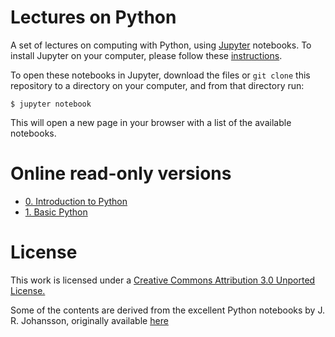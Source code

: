 # Lectures on Python

A set of lectures on computing with Python, using [Jupyter](https://jupyter.org) notebooks. To install Jupyter on your computer, please follow these [instructions](http://jupyter.readthedocs.io/en/latest/install.html).

To open these notebooks in Jupyter, download the files or `git clone` this repository to a directory on your computer, and from that directory run:

```shell
$ jupyter notebook
```

This will open a new page in your browser with a list of the available notebooks.

# Online read-only versions

* [0. Introduction to Python](https://nbviewer.jupyter.org/github/tonellotto/PythonLectures/blob/master/0.%20Introduction%20to%20Python.ipynb)
* [1. Basic Python](https://nbviewer.jupyter.org/github/tonellotto/PythonLectures/blob/master/1.%20Basic%20Python%20.ipynb)

# License

This work is licensed under a [Creative Commons Attribution 3.0 Unported License.](http://creativecommons.org/licenses/by/3.0/)

Some of the contents are derived from the excellent Python notebooks by J. R. Johansson, originally available [here](https://github.com/jrjohansson/scientific-python-lectures)
